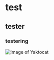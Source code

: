 # test
## tester
### testering 

![Image of Yaktocat](https://octodex.github.com/images/yaktocat.png)
